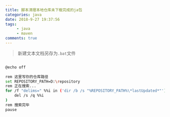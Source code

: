 ```yaml
---
title: 脚本清理本地仓库未下载完成的ja包
categories: java
date: 2018-9-27 19:37:56
tags: 
     - java
     - maven
comments: true
---
```


> 新建文本文档另存为<code>.bat</code>文件

```bash

@echo off
  
rem 这里写你的仓库路径
set REPOSITORY_PATH=D:\repository
rem 正在搜索...
for /f "delims=" %%i in ('dir /b /s "%REPOSITORY_PATH%\*lastUpdated*"') do (
    del /s /q %%i
)
rem 搜索完毕
pause
```

